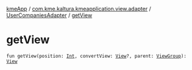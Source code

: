 [kmeApp](../../index.md) / [com.kme.kaltura.kmeapplication.view.adapter](../index.md) / [UserCompaniesAdapter](index.md) / [getView](./get-view.md)

# getView

`fun getView(position: `[`Int`](https://kotlinlang.org/api/latest/jvm/stdlib/kotlin/-int/index.html)`, convertView: `[`View`](https://developer.android.com/reference/android/view/View.html)`?, parent: `[`ViewGroup`](https://developer.android.com/reference/android/view/ViewGroup.html)`): `[`View`](https://developer.android.com/reference/android/view/View.html)